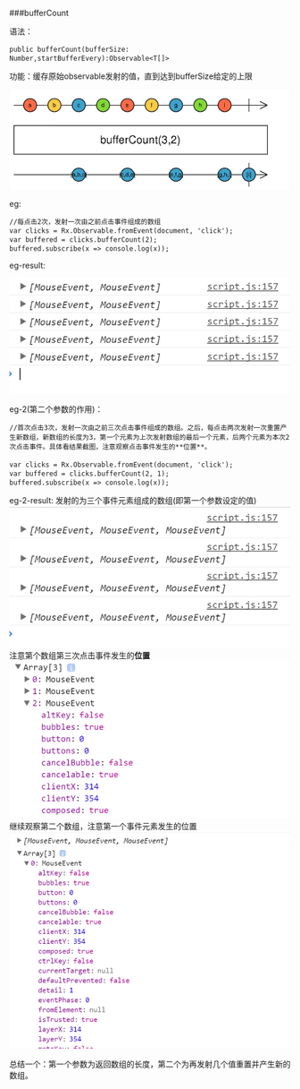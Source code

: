 ###bufferCount

语法：
```
public bufferCount(bufferSize: Number,startBufferEvery):Observable<T[]>
```

功能：缓存原始observable发射的值，直到达到bufferSize给定的上限

![](/assets/bufferCount.png)



eg:
```
//每点击2次，发射一次由之前点击事件组成的数组
var clicks = Rx.Observable.fromEvent(document, 'click');
var buffered = clicks.bufferCount(2);
buffered.subscribe(x => console.log(x));
```

eg-result:

![](/assets/bufferCount-result.png)



eg-2(第二个参数的作用)：
```
//首次点击3次，发射一次由之前三次点击事件组成的数组。之后，每点击两次发射一次重置产生新数组，新数组的长度为3，第一个元素为上次发射数组的最后一个元素，后两个元素为本次2次点击事件。具体看结果截图，注意观察点击事件发生的**位置**。

var clicks = Rx.Observable.fromEvent(document, 'click');
var buffered = clicks.bufferCount(2, 1);
buffered.subscribe(x => console.log(x));
```
eg-2-result:
发射的为三个事件元素组成的数组(即第一个参数设定的值)
![](/assets/bufferCount-result2-1.png)
注意第个数组第三次点击事件发生的**位置**
![](/assets/bufferCount-result2-2.png)
继续观察第二个数组，注意第一个事件元素发生的位置
![](/assets/bufferCount-result2-3.png)

总结一个：第一个参数为返回数组的长度，第二个为再发射几个值重置并产生新的数组。